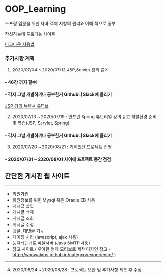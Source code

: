 # OOP_Learning

스프링 입문을 위한 자바 객체 지향의 원리와 이해 책으로 공부 

작성하는데 도움되는 사이트


[마크다운 사용법](https://gist.github.com/ihoneymon/652be052a0727ad59601)


### 추가사항 계획
1. 2020/07/04 ~ 2020/07/12 JSP,Servlet 강의 듣기
#### - 46강 까지 필수!
#### - 각자 그날 개발하거나 공부한거 Github나 Slack에 올리기
[JSP 강의 뉴렉쳐 유튜브](https://www.youtube.com/watch?v=drCj2k50j_k&list=PLq8wAnVUcTFVOtENMsujSgtv2TOsMy8zd)

2. 2020/07/13 ~ 2020/07/19 : 인프런 Spring 튜토리얼 강의 듣고 개발환경 준비 및 복습(JSP, Servlet, Spring)
#### - 각자 그날 개발하거나 공부한거 Github나 Slack에 올리기

3. 2020/07/20 ~ 2020/08/21 : 기획했던 프로젝트 진행
#### - 2020/07/31 ~ 2020/08/01 사이에 프로젝트 중간 점검
## 간단한 게시판 웹 사이트
* * *
- 회원가입
- 회원정보를 위한 Mysql 혹은 Oracle DB 사용
- 게시글 삽입
- 게시글 삭제
- 게시글 조회
- 게시글 수정
- 댓글, 대댓글 기능
- 페이징 처리 (javascript, ajax 사용)
- 능력되는대로 메일서버 (Java SMTP 사용)
- 참고 사이트 ( 우아한 형제 모티브로 제작 디자인 참고 - http://woowabros.github.io/category/experience/ )
* * *

4. 2020/08/24 ~ 2020/08/28 : 프로젝트 보완 및 추가사항 체크 후 수정
